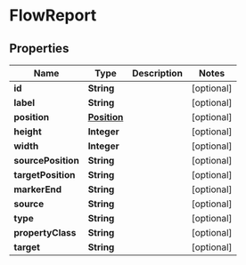

# FlowReport


## Properties

| Name | Type | Description | Notes |
|------------ | ------------- | ------------- | -------------|
|**id** | **String** |  |  [optional] |
|**label** | **String** |  |  [optional] |
|**position** | [**Position**](Position.md) |  |  [optional] |
|**height** | **Integer** |  |  [optional] |
|**width** | **Integer** |  |  [optional] |
|**sourcePosition** | **String** |  |  [optional] |
|**targetPosition** | **String** |  |  [optional] |
|**markerEnd** | **String** |  |  [optional] |
|**source** | **String** |  |  [optional] |
|**type** | **String** |  |  [optional] |
|**propertyClass** | **String** |  |  [optional] |
|**target** | **String** |  |  [optional] |



